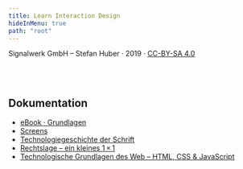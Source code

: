 ```yaml
---
title: Learn Interaction Design
hideInMenu: true
path: "root"
---
```





<div class="column__text">


Signalwerk GmbH – Stefan Huber · 2019 · [CC-BY-SA 4.0](https://creativecommons.org/licenses/by-sa/4.0/)


<br />
<br />


## Dokumentation

* [eBook · Grundlagen](/articles/ebook/)
* [Screens](/articles/screens/)
* [Technologiegeschichte der Schrift](/articles/font-history/)
* [Rechtslage – ein kleines 1 × 1](/articles/legal/)
* [Technologische Grundlagen des Web – HTML, CSS & JavaScript](/articles/basic-technology/)

<!-- ## Stubs -->
<!-- * [Web-Typografie](/web-typography/) -->
<!-- * [Touch-Interface](/touch/) -->
<!-- * [Thesis](/thesis/) -->




</div>
